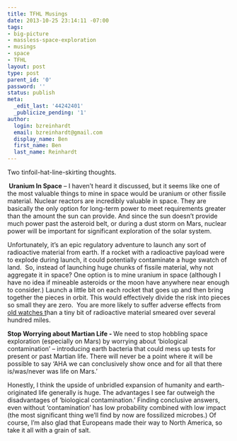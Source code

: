 ```yaml
---
title: TFHL Musings
date: 2013-10-25 23:14:11 -07:00
tags:
- big-picture
- massless-space-exploration
- musings
- space
- TFHL
layout: post
type: post
parent_id: '0'
password: ''
status: publish
meta:
  _edit_last: '44242401'
  _publicize_pending: '1'
author:
  login: bzreinhardt
  email: bzreinhardt@gmail.com
  display_name: Ben
  first_name: Ben
  last_name: Reinhardt
---
```


<p>Two tinfoil-hat-line-skirting thoughts.</p>
<p><b> </b><b>Uranium In Space</b> – I haven’t heard it discussed, but it seems like one of the most valuable things to mine in space would be uranium or other fissile material. Nuclear reactors are incredibly valuable in space. They are basically the only option for long-term power to meet requirements greater than the amount the sun can provide. And since the sun doesn’t provide much power past the asteroid belt, or during a dust storm on Mars, nuclear power will be important for significant exploration of the solar system.</p>
<p>Unfortunately, it’s an epic regulatory adventure to launch any sort of radioactive material from earth. If a rocket with a radioactive payload were to explode during launch, it could potentially contaminate a huge swatch of land.  So, instead of launching huge chunks of fissile material, why not aggregate it in space? One option is to mine uranium in space (although I have no idea if mineable asteroids or the moon have anywhere near enough to consider.) Launch a little bit on each rocket that goes up and then bring together the pieces in orbit. This would effectively divide the risk into pieces so small they are zero.  You are more likely to suffer adverse effects from <a href="http://www.epa.gov/radtown/antiques.html" target="_blank">old watches t</a>han a tiny bit of radioactive material smeared over several hundred miles.</p>
<p><b>Stop Worrying about Martian Life - </b>We need to stop hobbling space exploration (especially on Mars) by worrying about ‘biological contamination’ – introducing earth bacteria that could mess up tests for present or past Martian life. There will never be a point where it will be possible to say ‘AHA we can conclusively show once and for all that there is/was/never was life on Mars.’</p>
<p>Honestly, I think the upside of unbridled expansion of humanity and earth-originated life generally is huge. The advantages I see far outweigh the disadvantages of ‘biological contamination.’ Finding conclusive answers, even without ‘contamination’ has low probability combined with low impact (the most significant thing we’ll find by now are fossilized microbes.) Of course, I’m also glad that Europeans made their way to North America, so take it all with a grain of salt.</p>
